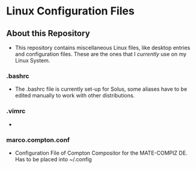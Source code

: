 # Linux Configuration Files
## About this Repository
* This repository contains miscellaneous Linux files, like desktop entries and configuration files. These are the ones that I *currently* use on my Linux System.

### .bashrc
* The .bashrc file is currently set-up for Solus, some aliases have to be edited manually to work with other distributions.

### .vimrc
*

###

### marco.compton.conf
* Configuration File of Compton Compositor for the MATE-COMPIZ DE. Has to be placed into ~/.config

